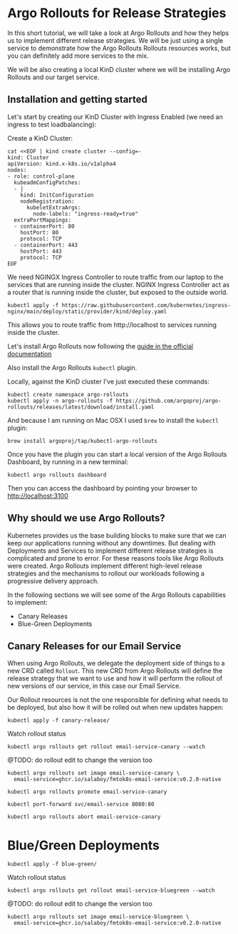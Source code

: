 # Argo Rollouts for Release Strategies

In this short tutorial, we will take a look at Argo Rollouts and how they helps us to implement different release strategies. We will be just using a single service to demonstrate how the Argo Rollouts Rollouts resources works, but you can definitely add more services to the mix. 

We will be also creating a local KinD cluster where we will be installing Argo Rollouts and our target service. 

## Installation and getting started

Let's start by creating our KinD Cluster with Ingress Enabled (we need an ingress to test loadbalancing):

Create a KinD Cluster:

```
cat <<EOF | kind create cluster --config=-
kind: Cluster
apiVersion: kind.x-k8s.io/v1alpha4
nodes:
- role: control-plane
  kubeadmConfigPatches:
  - |
    kind: InitConfiguration
    nodeRegistration:
      kubeletExtraArgs:
        node-labels: "ingress-ready=true"
  extraPortMappings:
  - containerPort: 80
    hostPort: 80
    protocol: TCP
  - containerPort: 443
    hostPort: 443
    protocol: TCP
EOF
```

We need NGINGX Ingress Controller to route traffic from our laptop to the services that are running inside the cluster. NGINX Ingress Controller act as a router that is running inside the cluster, but exposed to the outside world. 

```
kubectl apply -f https://raw.githubusercontent.com/kubernetes/ingress-nginx/main/deploy/static/provider/kind/deploy.yaml
```

This allows you to route traffic from http://localhost to services running inside the cluster.

Let's install Argo Rollouts now following the [guide in the official documentation](https://argoproj.github.io/argo-rollouts/installation/#controller-installation)

Also install the Argo Rollouts `kubectl` plugin. 

Locally, against the KinD cluster I've just executed these commands: 

```
kubectl create namespace argo-rollouts
kubectl apply -n argo-rollouts -f https://github.com/argoproj/argo-rollouts/releases/latest/download/install.yaml
```

And because I am running on Mac OSX I used `brew` to install the `kubectl` plugin: 

```
brew install argoproj/tap/kubectl-argo-rollouts
```

Once you have the plugin you can start a local version of the Argo Rollouts Dashboard, by running in a new terminal: 

```
kubectl argo rollouts dashboard
```

Then you can access the dashboard by pointing your browser to [http://localhost:3100](http://localhost:3100)



## Why should we use Argo Rollouts?

Kubernetes provides us the base building blocks to make sure that we can keep our applications running without any downtimes. But dealing with Deployments and Services to implement different release strategies is complicated and prone to error. For these reasons tools like Argo Rollouts were created. Argo Rollouts implement different high-level release strategies and the mechanisms to rollout our workloads following a progressive delivery approach. 

In the following sections we will see some of the Argo Rollouts capabilities to implement: 
- Canary Releases
- Blue-Green Deployments

## Canary Releases for our Email Service

When using Argo Rollouts, we delegate the deployment side of things to a new CRD called `Rollout`. This new CRD from Argo Rollouts will define the release strategy that we want to use and how it will perform the rollout of new versions of our service, in this case our Email Service.

Our Rollout resources is not the one responsible for defining what needs to be deployed, but also how it will be rolled out when new updates happen: 


```
kubectl apply -f canary-release/
```

Watch rollout status

```
kubectl argo rollouts get rollout email-service-canary --watch
```

@TODO: do rollout edit to change the version too
```
kubectl argo rollouts set image email-service-canary \
  email-service=ghcr.io/salaboy/fmtok8s-email-service:v0.2.0-native
```


```
kubectl argo rollouts promote email-service-canary
```

```
kubectl port-forward svc/email-service 8080:80
```

```
kubectl argo rollouts abort email-service-canary
```

# Blue/Green Deployments

```
kubectl apply -f blue-green/
```


Watch rollout status

```
kubectl argo rollouts get rollout email-service-bluegreen --watch
```

@TODO: do rollout edit to change the version too
```
kubectl argo rollouts set image email-service-bluegreen \
  email-service=ghcr.io/salaboy/fmtok8s-email-service:v0.2.0-native
```
